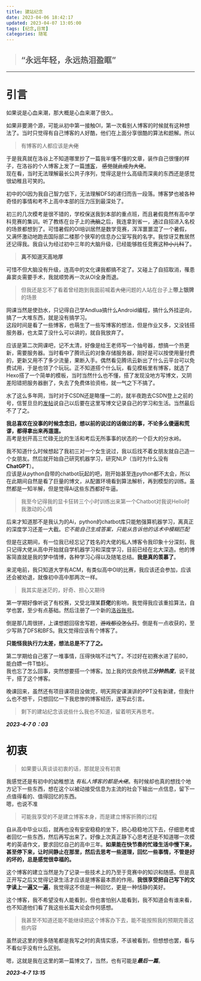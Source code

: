 ```yaml
---
title: 建站纪念
date: 2023-04-06 18:42:17
updated: 2023-04-07 13:05:00
tags: [纪念,日常]
categories: 随笔
---
```

> ## “永远年轻，永远热泪盈眶”  
---
# 引言
如果说是心血来潮，那大概是心血来潮了很久。  

如果非要溯个源，可能从初中第一接触OI，第一次看别人博客的时候就有这种想法了。当时只觉得有自己博客的人好酷，他们在上面分享很酷的算法和题解。所以
> 有博客的人都应该是~~大佬~~  

于是我真就在洛谷上不知道哪里抄了一篇我半懂不懂的文章，装作自己很懂的样子，在洛谷的个人博客上发了一篇[博客](https://www.luogu.com.cn/blog/Jahangir/sometalk1)， ~~感觉就此成为大佬~~。  
现在看，当时无法理解最长公共子序列，觉得这是什么高级而深奥的东西还是感觉很幼稚且可笑的。  

初中的OI因为我自己智力低下，无法理解DFS的递归而告一段落。博客梦也被各种奇怪的事情和考不上高中本部的压力压到最深处了。  

初三的几次模考是很不错的，学校保送我到本部的重点班，而且暑假竟然有高中学科竞赛的集训。听了教练在台子上的~~洗脑~~之后，我连拿到省一，通过自招进入名校的场景都想到了。可惜暑假的OI培训居然是数学竞赛，浑浑噩噩混了一个暑假，又满怀激动地跑去国际部二楼那个狭窄的信息办公室写我的名字。我惊讶艾教居然还记得我。我自认为经过初中三年的大脑升级，已经能够胜任竞赛这种~~小儿科~~了。
> **真不知道天高地厚**  

可惜不但大脑没有升级，连高中的文化课我都搞不定了。又碰上了自招取消，罹患鼻窦炎需要手术，我就顺势再一次从OI全身而退。
> 但我还是忘不了看着曾经跑到我面前喊着~~大佬~~问题的人站在台子上**带上银牌**的场景  

网课当然是使劲水，只记得自己学Andlua搞什么Android编程，搞什么外挂逆向，搞了一大堆东西，就是没有搞学习。  
这段时间是看了一些博客，也萌生了一些写博客的想法，但是作业又多，又没钱搭服务器，也太菜了没什么可以讲的，就自我放弃了。

应该是第二次网课吧，记不太清，好像是给王老师写一个抽号器，想搞一个热更新，需要服务器。当时看中了腾讯云的对象存储服务器，刚好是可以按使用量付费的，更新又用不了多少流量，果断入手。偶然看见腾讯云新出了什么云平台可以免费试用，于是也领了个玩玩。正不知道搭个什么玩，看见模板里有博客，就选了Hexo搭了一个简单的模板，当时当然什么也不懂，搭了发现没地方写博文，又阴差阳错把服务器删了，失去了免费体验资格，就一气之下不搞了。

水了这么多年网，当时对于CSDN还是略懂一二的，就半夜跑去CSDN登上之前的号，信誓旦旦的[发帖](https://blog.csdn.net/m0_46228371/article/details/117970463)说自己以后要在这里写博文记录自己的学习和生活。当然最后不了了之。

**我总喜欢在没事的时候念念旧，想以前的说过的话做过的事，不论多么傻逼和荒谬，都得拿出来再遛遛。**  
高考是划开高三忙碌无比的生活和考后无所事事的状态的一个巨大的分水岭。

我不知道什么时候想起了我初三对一个女生说过，我以后找不着女朋友就自己造一个女朋友。然后就开始自己研究机器学习，研究NLP（当时为什么没有**ChatGPT**）。  
应该是从python自带的chatbot玩起的吧，刚开始甚至连python都不太会，所以在此期间自然是看了巨量的博文，从配置环境看到算法解析，再到模型的训练。虽然都是一知半解，但是觉得Ai这些东西都好牛逼。
> 我至今记得我的显卡狂转三个小时训练出来第一个Chatbot对我说Hello时我激动的心情  

后来才知道那不是我认为的Ai，python的chatbot库只能勉强算机器学习，离真正的深度学习还差一大截。*它不能自己生成答案，只能从告诉他的话术中模糊匹配*

但是在这期间，有一位我已经忘记了姓名的大佬的私人博客令我印象十分深刻，我只记得大佬从高中开始就自学机器学习和深度学习，目前已经在北大深造。他的博客简直就是我的梦中情博，各种学习心得以及随笔总结。**我是真的羡慕了**。

来泥电前，我只知道大学有ACM，有类似高中OI的比赛，我应该还会参加，应该还会被劝退，就像初中高中那两次一样。
> 我其实是迷茫的，好奇、担心又期待  

第一学期好像听说了有校赛，又受北理某**巨佬**的影响，我觉得我应该重拾算法，自学也罢，至少有点基础。然后注册了一个新的[洛谷账号](https://www.luogu.com.cn/user/853944)。

倒是那几周很拼，上课想题回宿舍写题，~~游戏都没怎么打~~。倒是有一点收获的，至少写熟了DFS和BFS。我又觉得应该有个博客了。

**只能怪我执行力太差，想法总是不了了之。**  

第二学期给自己塞了一堆事情，压得快喘不过气了。不过好在初赛水进了前80，能白嫖一件T恤衫。  
我也忘了怎么回事，突然想要搭一个博客。加上我的优良传统***三分钟热度***，说干就干，搭了这个博客。

晚课回来，虽然还有项目课项目没做完，明天网安课演讲的PPT没有新建，但我什么也不想干，只想回忆一下我悲惨的博客经历，遂写此引言。

> 剩下的建站纪念该说些什么我也不知道，留着明天再思考。  

***2023-4-7 0：03***

# 初衷
> 如果要认真谈谈初衷的话，那就是没有初衷  

我感觉还是有初中的幼稚想法 *有私人博客的都是~~大佬~~*。有时候却也真的想找个地方记下一些东西，想在这个以被动接受信息为主流的社会下输出一点信息，留下一点值得看的、值得回忆的东西。  
嗯，也说不准
> 可能我享受的不是建立博客本身，而是建立博客折腾的过程  

自从高中毕业以后，就再也没有安安稳稳的坐下，把心稳稳地沉下去，仔细思考或者回忆一些东西，然后再写出来了。好像上次真正静下心思考还是不知道哪一次模考的英语作文，要求回忆自己的高中三年。**如果能在快节奏的忙碌生活中慢下来，甚至停下来，让时间静止在那里，然后去思考一些道理，回忆一些事情，不管是好的坏的，总是感觉很幸福的。**

这个博客的建立当然是为了记录一些技术上的乃至于竞赛中的知识和随感。但是真正开写之后又觉得记录生活才应该是博客最本质的作用。**我很享受把自己写下的文字读上一遍又一遍**，我觉得这不但是一种回忆，更是一种恬静的美好。

这个博客，我不希望没有人能看到，但也害怕别人能看到，我不知道会有谁来看，也不知道他们看了我这些长篇大论会作何感想。
> 我甚至不知道还能不能继续把这个博客办下去，能不能按照我的预期完善这些内容  

虽然说这里的很多随笔都是我写之时的真情实感，不该被看到，但想想也罢，看与不看似乎没有什么区别。  

嗯，这就是我在这里的第一篇博文了，当然，也有可能是***最后一篇***。

***2023-4-7 13:15***
